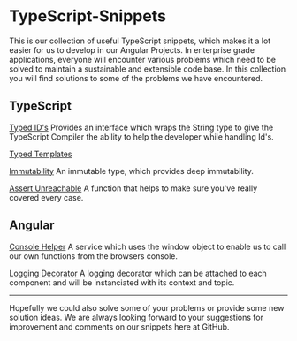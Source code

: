 # TypeScript-Snippets

This is our collection of useful TypeScript snippets, which makes it a lot easier for us to develop in our Angular Projects.
In enterprise grade applications, everyone will encounter various problems which need to be solved to maintain a sustainable and extensible code base. In this collection you will find solutions to some of the problems we have encountered.

## TypeScript
[Typed ID's](./typedids)
Provides an interface which wraps the String type to give the TypeScript Compiler the ability to help the developer while handling Id's.

[Typed Templates](./typedtemplates)

[Immutability](./immutability)
An immutable type, which provides deep immutability.

[Assert Unreachable](./assertunreachable)
A function that helps to make sure you've really covered every case.

## Angular
[Console Helper](./angular/consolehelper)
A service which uses the window object to enable us to call our own functions from the browsers console.

[Logging Decorator](./angular/logger)
A logging decorator which can be attached to each component and will be instanciated with its context and topic.

___
Hopefully we could also solve some of your problems or provide some new solution ideas.
We are always looking forward to your suggestions for improvement and comments on our snippets here at GitHub.
